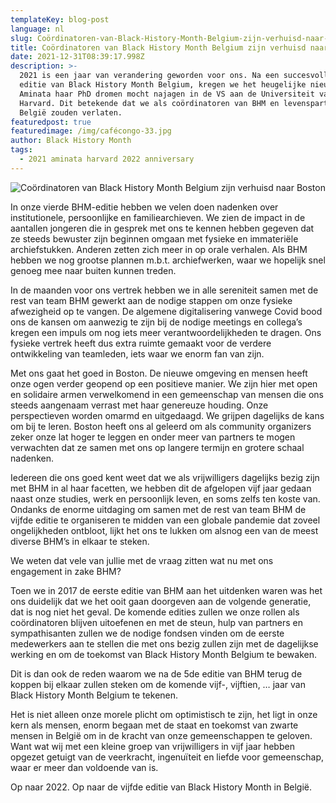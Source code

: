 ```yaml
---
templateKey: blog-post
language: nl
slug: Coördinatoren-van-Black-History-Month-Belgium-zijn-verhuisd-naar-Boston
title: Coördinatoren van Black History Month Belgium zijn verhuisd naar Boston
date: 2021-12-31T08:39:17.998Z
description: >-
  2021 is een jaar van verandering geworden voor ons. Na een succesvolle vierde
  editie van Black History Month Belgium, kregen we het heugelijke nieuws dat
  Aminata haar PhD dromen mocht najagen in de VS aan de Universiteit van
  Harvard. Dit betekende dat we als coördinatoren van BHM en levenspartners
  België zouden verlaten.
featuredpost: true
featuredimage: /img/cafécongo-33.jpg
author: Black History Month
tags:
  - 2021 aminata harvard 2022 anniversary
---
```

![Coördinatoren van Black History Month Belgium zijn verhuisd naar Boston](/img/cafécongo-33.jpg "Coördinatoren van Black History Month Belgium zijn verhuisd naar Boston")

In onze vierde BHM-editie hebben we velen doen nadenken over institutionele, persoonlijke en familiearchieven. We zien de impact in de aantallen jongeren die in gesprek met ons te kennen hebben gegeven dat ze steeds bewuster zijn beginnen omgaan met fysieke en immateriële archiefstukken. Anderen zetten zich meer in op orale verhalen. Als BHM hebben we nog grootse plannen m.b.t. archiefwerken, waar we hopelijk snel genoeg mee naar buiten kunnen treden.

In de maanden voor ons vertrek hebben we in alle sereniteit samen met de rest van team BHM gewerkt aan de nodige stappen om onze fysieke afwezigheid op te vangen. De algemene digitalisering vanwege Covid bood ons de kansen om aanwezig te zijn bij de nodige meetings en collega’s kregen een impuls om nog iets meer verantwoordelijkheden te dragen. Ons fysieke vertrek heeft dus extra ruimte gemaakt voor de verdere ontwikkeling van teamleden, iets waar we enorm fan van zijn.

Met ons gaat het goed in Boston. De nieuwe omgeving en mensen heeft onze ogen verder geopend op een positieve manier. We zijn hier met open en solidaire armen verwelkomend in een gemeenschap van mensen die ons steeds aangenaam verrast met haar genereuze houding. Onze perspectieven worden omarmd en uitgedaagd. We grijpen dagelijks de kans om bij te leren. Boston heeft ons al geleerd om als community organizers zeker onze lat hoger te leggen en onder meer van partners te mogen verwachten dat ze samen met ons op langere termijn en grotere schaal nadenken.

Iedereen die ons goed kent weet dat we als vrijwilligers dagelijks bezig zijn met BHM in al haar facetten, we hebben dit de afgelopen vijf jaar gedaan naast onze studies, werk en persoonlijk leven, en soms zelfs ten koste van. Ondanks de enorme uitdaging om samen met de rest van team BHM de vijfde editie te organiseren te midden van een globale pandemie dat zoveel ongelijkheden ontbloot, lijkt het ons te lukken om alsnog een van de meest diverse BHM’s in elkaar te steken.

We weten dat vele van jullie met de vraag zitten wat nu met ons engagement in zake BHM?

Toen we in 2017 de eerste editie van BHM aan het uitdenken waren was het ons duidelijk dat we het ooit gaan doorgeven aan de volgende generatie, dat is nog niet het geval. De komende edities zullen we onze rollen als coördinatoren blijven uitoefenen en met de steun, hulp van partners en sympathisanten zullen we de nodige fondsen vinden om de eerste medewerkers aan te stellen die met ons bezig zullen zijn met de dagelijkse werking en om de toekomst van Black History Month Belgium te bewaken.

Dit is dan ook de reden waarom we na de 5de editie van BHM terug de koppen bij elkaar zullen steken om de komende vijf-, vijftien, … jaar van Black History Month Belgium te tekenen.

Het is niet alleen onze morele plicht om optimistisch te zijn, het ligt in onze kern als mensen, enorm begaan met de staat en toekomst van zwarte mensen in België om in de kracht van onze gemeenschappen te geloven. Want wat wij met een kleine groep van vrijwilligers in vijf jaar hebben opgezet getuigt van de veerkracht, ingenuïteit en liefde voor gemeenschap, waar er meer dan voldoende van is.

Op naar 2022. Op naar de vijfde editie van Black History Month in België.
